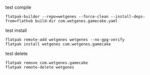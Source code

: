 

test compile

	flatpak-builder --repo=wetgenes --force-clean --install-deps-from=flathub build-dir com.wetgenes.gamecake.yaml


test install

	flatpak remote-add wetgenes wetgenes --no-gpg-verify
	flatpak install wetgenes com.wetgenes.gamecake


test delete

	flatpak remove com.wetgenes.gamecake
	flatpak remote-delete wetgenes



